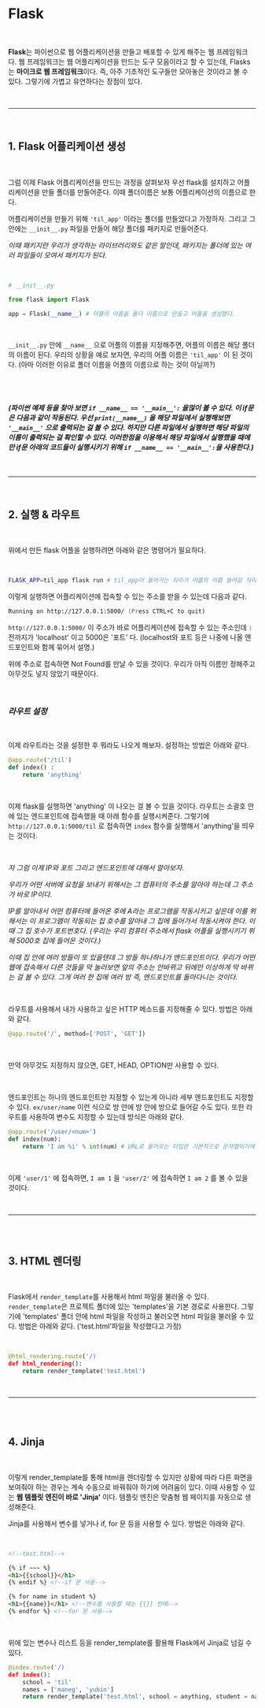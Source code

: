 # **Flask**

<br>

**Flask**는 파이썬으로 웹 어플리케이션을 만들고 배포할 수 있게 해주는 웹 프레임워크다. 웹 프레임워크는 웹 어플리케이션을 만드는 도구 모음이라고 할 수 있는데, Flasks는 **마이크로 웹 프레임워크**이다. 즉, 아주 기초적인 도구들만 모아놓은 것이라고 볼 수 있다. 그렇기에 가볍고 유연하다는 장점이 있다.

<br>
<hr>

<br>

## **1. Flask 어플리케이션 생성**

<br>

그럼 이제 Flask 어플리케이션을 만드는 과정을 살펴보자 우선 flask를 설치하고 어플리케이션을 만들 폴더를 만들어준다. 이때 폴더이름은 보통 어플리케이션의 이름으로 한다. 

어플리케이션을 만들기 위해 `'til_app'` 이라는 폴더를 만들었다고 가정하자. 그리고 그 안에는 `__init__.py` 파일을 만들어 해당 폴더를 패키지로 만들어준다.

*이때 패키지란 우리가 생각하는 라이브러리와도 같은 말인데, 패키지는 폴더에 있는 여러 파일들이 모여서 패키지가 된다.* 

<br>

~~~python
# __init__.py

from flask import Flask

app = Flask(__name__) # 어플의 이름을 폴더 이름으로 만들고 어플을 생성했다.
~~~

<br>

`__init__.py` 안에 `__name__` 으로 어플의 이름을 지정해주면, 어플의 이름은 해당 폴더의 이름이 된다. 우리의 상황을 예로 보자면, 우리의 어플 이름은 `'til_app'` 이 된 것이다. (아마 이러한 이유로 폴더 이름을 어플의 이름으로 하는 것이 아닐까?)

<br>
<br>

#### *(파이썬 예제 등을 찾아 보면 `if __name__ == '__main__':` 을많이 볼 수 있다. 이 if문은 다음과 같이 작동된다. 우선 `print(__name__)` 을 해당 파일에서 실행해보면 `'__main__'` 으로 출력되는 걸 볼 수 있다. 하지만 다른 파일에서 실행하면 해당 파일의 이름이 출력되는 걸 확인할 수 있다. 이러한점을 이용해서 해당 파일에서 실행했을 때에만 if문 아래의 코드들이 실행시키기 위해 `if __name__ == '__main__':`을 사용한다.)*

<br>
<hr>
<br>

## **2. 실행 & 라우트**

<br>

위에서 만든 flask 어플을 실행하려면 아래와 같은 명령어가 필요하다.

<br>

~~~zsh
FLASK_APP=til_app flask run # til_app이 들어가는 자리가 어플의 이름 들어갈 자리이다.
~~~

이렇게 실행하면 어플리케이션에 접속할 수 있는 주소를 받을 수 있는데 다음과 같다.

~~~zsh
Running on http://127.0.0.1:5000/ (Press CTRL+C to quit)
~~~

`http://127.0.0.1:5000/` 이 주소가 바로 어플리케이션에 접속할 수 있는 주소인데 `:` 전까지가 'localhost' 이고 5000은 '포트' 다. (localhost와 포트 등은 나중에 나올 엔드포인트와 함께 묶어서 설명.)

위에 주소로 접속하면 Not Found를 만날 수 있을 것이다. 우리가 아직 이름만 정해주고 아무것도 넣지 않았기 때문이다. 

<br>

### *라우트 설정* 

<br>

이제 라우트라는 것을 설정한 후 뭐라도 나오게 해보자. 설정하는 방법은 아래와 같다.

~~~python
@app.route('/til')
def index() :
    return 'anything'
~~~

<br>

이제 flask를 실행하면 'anything' 이 나오는 걸 볼 수 있을 것이다. 라우트는 소괄호 안에 있는 엔드포인트에 접속했을 때 아래 함수를 실행시켜준다. 그렇기에 `http://127.0.0.1:5000/til` 로 접속하면 `index` 함수를 실행해서 'anything'을 띄우는 것이다.

<br>

*자 그럼 이제 IP와 포트 그리고 엔드포인트에 대해서 알아보자.*

*우리가 어떤 서버에 요청을 보내기 위해서는 그 컴퓨터의 주소를 알아야 하는데 그 주소가 바로 IP이다.*

*IP를 알아내서 어떤 컴퓨터에 들어온 후에 A라는 프로그램을 작동시키고 싶은데 이를 위해서는 이 프로그램이 작동되는 집 호수를 알아내 그 집에 들어가서 작동시켜야 한다. 이때 그 집 호수가 포트번호다. (우리는 우리 컴퓨터 주소에서 flask 어플을 실행시키기 위해 5000호 집에 들어온 것이다.)*

*이때 집 안에 여러 방들이 또 있을텐데 그 방들 하나하나가 엔드포인트이다. 우리가 어떤 웹에 접속해서 다른 것들을 막 눌러보면 앞의 주소는 안바뀌고 뒤에만 이상하게 막 바뀌는 걸 볼 수 있다. 그게 여러 한 집에 여러 방 즉, 엔드포인트를 돌아다니는 것이다.*

<br>

라우트를 사용해서 내가 사용하고 싶은 HTTP 메소드를 지정해줄 수 있다. 방법은 아래와 같다.

~~~python
@app.route('/', method=['POST', 'GET'])
~~~

<br> 

만약 아무것도 지정하지 않으면, GET, HEAD, OPTION만 사용할 수 있다.

<br>

엔드포인트는 하나의 엔드포인트만 지정할 수 있는게 아니라 세부 엔드포인트도 지정할 수 있다. `ex/user/name`  이런 식으로 방 안에 방 안에 방으로 들어갈 수도 있다. 또한 라우트를 사용하여 변수도 지정할 수 있는데 방식은 아래와 같다.

~~~python
@app.route('/user/<num>')
def index(num):
    return 'I am %i' % int(num) # URL로 들어오는 타입은 기본적으로 문자열이기에 int로 지정.
~~~

<br>

이제 `'user/1'` 에 접속하면, `I am 1` 을 `'user/2'` 에 접속하면 `I am 2` 를 볼 수 있을 것이다.

<br>
<hr>
<br>
<br>

## **3. HTML 렌더링**

<br>

Flask에서 `render_template`를 사용해서 html 파일을 불러올 수 있다. `render_template`은 프로젝트 폴더에 있는 'templates'을 기본 경로로 사용한다. 그렇기에 'templates' 폴더 안에 html 파일을 작성하고 불러오면 html 파일을 불러올 수 있다. 방법은 아래와 같다. ('test.html'파일을 작성했다고 가정)

<br>

~~~python
@html_rendering.route('/)
def html_rendering():
    return render_template('test.html')
~~~

<br>
<hr>
<br>
<br>


## **4. Jinja**
<br>

이렇게 render_template를 통해 html을 렌더링할 수 있지만 상황에 따라 다른 화면을 보여줘야 하는 경우는 계속 수동으로 바꿔줘야 하기에 어려움이 있다. 이때 사용할 수 있는 **웹 템플릿 엔진이 바로 'Jinja'** 이다. 템플릿 엔진은 맞춤형 웹 페이지를 자동으로 생성해준다. 

Jinja를 사용해서 변수를 넣거나 if, for 문 등을 사용할 수 있다. 방법은 아래와 같다.

<br>

~~~html
<!--test.html-->

{% if ~~~ %}
<h1>{{school}}</h1>
{% endif %} <!--if 문 사용-->

{% for name in student %}
<h1>{{name}}</h1> <!--변수를 사용할 때는 {{}} 안에-->
{% endfor %} <!--for 문 사용-->
~~~

<br>

위에 있는 변수나 리스트 등을 render_template를 활용해 Flask에서 Jinja로 넘길 수 있다.

~~~python
@index.route('/)
def index():
    school = 'til'
    names = ['maneg', 'yubin']
    return render_template('test.html', school = anything, student = names )
~~~